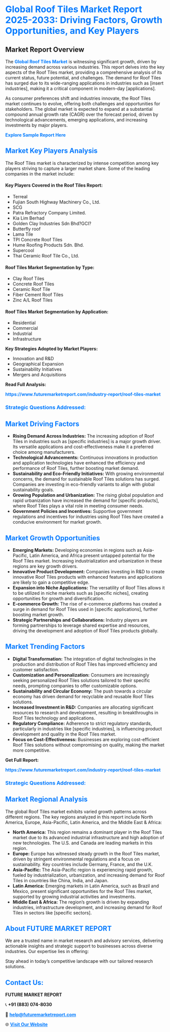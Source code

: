 <h1 style="color: #007BFF;">Global Roof Tiles Market Report 2025-2033: Driving Factors, Growth Opportunities, and Key Players</h1>

<section id="overview">
<h2>Market Report Overview</h2>
<p>The <a href="https://www.futuremarketreport.com/industry-report/roof-tiles-market" style="color: #007BFF; text-decoration: none;"><strong>Global Roof Tiles Market</strong></a> is witnessing significant growth, driven by increasing demand across various industries. This report delves into the key aspects of the Roof Tiles market, providing a comprehensive analysis of its current status, future potential, and challenges. The demand for Roof Tiles has surged due to its wide-ranging applications in industries such as [insert industries], making it a critical component in modern-day [applications].</p>
<p>As consumer preferences shift and industries innovate, the Roof Tiles market continues to evolve, offering both challenges and opportunities for stakeholders. The global market is expected to expand at a substantial compound annual growth rate (CAGR) over the forecast period, driven by technological advancements, emerging applications, and increasing investments by major players.</p>
</section>

<section id="overview">
<p><a href="https://www.futuremarketreport.com/request-sample/reportId=109495" style="color: #007BFF; text-decoration: none;"><strong>Explore Sample Report Here</strong></a></p>
</section>

<section id="key-players">
<h2 style="color: #007BFF;">Market Key Players Analysis</h2>
<p>The Roof Tiles market is characterized by intense competition among key players striving to capture a larger market share. Some of the leading companies in the market include:</p>
<h4>Key Players Covered in the Roof Tiles Report:</h4>
<ul><li>Terreal</li><li>Fujian South Highway Machinery Co., Ltd.</li><li>SCG</li><li>Patra Refractory Company Limited.</li><li>Kia Lim Berhad</li><li>Golden Clay Industries Sdn Bhd?GCI?</li><li>Butterfly roof</li><li>Lama Tile</li><li>TPI Concrete Roof Tiles</li><li>Hume Roofing Products Sdn. Bhd.</li><li>Supercool</li><li>Thai Ceramic Roof Tile Co., Ltd.</li></ul>
<h4>Roof Tiles Market Segmentation by Type:</h4>
<ul><li>Clay Roof Tiles</li><li>Concrete Roof Tiles</li><li>Ceramic Roof Tile</li><li>Fiber Cement Roof Tiles</li><li>Zinc A/L Roof Tiles</li></ul>

<h4>Roof Tiles Market Segmentation by Application:</h4>
<ul><li>Residential</li><li>Commercial</li><li>Industrial</li><li>Infrastructure</li></ul>
<p><strong>Key Strategies Adopted by Market Players:</strong></p>
<ul>
<li>Innovation and R&D</li>
<li>Geographical Expansion</li>
<li>Sustainability Initiatives</li>
<li>Mergers and Acquisitions</li>
</ul>
</section>

<section>
<p><strong>Read Full Analysis: </strong></p><a href="https://www.futuremarketreport.com/industry-report/roof-tiles-market" style="color: #007BFF; text-decoration: none;"><strong>https://www.futuremarketreport.com/industry-report/roof-tiles-market</strong></a>
<h3 style="color: #007BFF;">Strategic Questions Addressed:</h3>
</section>

<section id="driving-factors">
<h2 style="color: #007BFF;">Market Driving Factors</h2>
<ul>
<li><strong>Rising Demand Across Industries:</strong> The increasing adoption of Roof Tiles in industries such as [specific industries] is a major growth driver. Its versatile applications and cost-effectiveness make it a preferred choice among manufacturers.</li>
<li><strong>Technological Advancements:</strong> Continuous innovations in production and application technologies have enhanced the efficiency and performance of Roof Tiles, further boosting market demand.</li>
<li><strong>Sustainability and Eco-Friendly Initiatives:</strong> With growing environmental concerns, the demand for sustainable Roof Tiles solutions has surged. Companies are investing in eco-friendly variants to align with global sustainability goals.</li>
<li><strong>Growing Population and Urbanization:</strong> The rising global population and rapid urbanization have increased the demand for [specific products], where Roof Tiles plays a vital role in meeting consumer needs.</li>
<li><strong>Government Policies and Incentives:</strong> Supportive government regulations and incentives for industries using Roof Tiles have created a conducive environment for market growth.</li>
</ul>
</section>

<section id="growth-opportunities">
<h2 style="color: #007BFF;">Market Growth Opportunities</h2>
<ul>
<li><strong>Emerging Markets:</strong> Developing economies in regions such as Asia-Pacific, Latin America, and Africa present untapped potential for the Roof Tiles market. Increasing industrialization and urbanization in these regions are key growth drivers.</li>
<li><strong>Innovative Product Development:</strong> Companies investing in R&D to create innovative Roof Tiles products with enhanced features and applications are likely to gain a competitive edge.</li>
<li><strong>Expansion into Niche Applications:</strong> The versatility of Roof Tiles allows it to be utilized in niche markets such as [specific niches], creating opportunities for growth and diversification.</li>
<li><strong>E-commerce Growth:</strong> The rise of e-commerce platforms has created a surge in demand for Roof Tiles used in [specific applications], further boosting market growth.</li>
<li><strong>Strategic Partnerships and Collaborations:</strong> Industry players are forming partnerships to leverage shared expertise and resources, driving the development and adoption of Roof Tiles products globally.</li>
</ul>
</section>

<section id="trending-factors">
<h2 style="color: #007BFF;">Market Trending Factors</h2>
<ul>
<li><strong>Digital Transformation:</strong> The integration of digital technologies in the production and distribution of Roof Tiles has improved efficiency and customer satisfaction.</li>
<li><strong>Customization and Personalization:</strong> Consumers are increasingly seeking personalized Roof Tiles solutions tailored to their specific needs, prompting companies to offer customizable options.</li>
<li><strong>Sustainability and Circular Economy:</strong> The push towards a circular economy has driven demand for recyclable and reusable Roof Tiles solutions.</li>
<li><strong>Increased Investment in R&D:</strong> Companies are allocating significant resources to research and development, resulting in breakthroughs in Roof Tiles technology and applications.</li>
<li><strong>Regulatory Compliance:</strong> Adherence to strict regulatory standards, particularly in industries like [specific industries], is influencing product development and quality in the Roof Tiles market.</li>
<li><strong>Focus on Cost-Effectiveness:</strong> Businesses are exploring cost-efficient Roof Tiles solutions without compromising on quality, making the market more competitive.</li>
</ul>
</section>

<section>
<p><strong>Get Full Report: </strong></p><a href="https://www.futuremarketreport.com/industry-report/roof-tiles-market" style="color: #007BFF; text-decoration: none;"><strong>https://www.futuremarketreport.com/industry-report/roof-tiles-market</strong></a>
<h3 style="color: #007BFF;">Strategic Questions Addressed:</h3>
</section>


<section id="regional-analysis">
<h2 style="color: #007BFF;">Market Regional Analysis</h2>
<p>The global Roof Tiles market exhibits varied growth patterns across different regions. The key regions analyzed in this report include North America, Europe, Asia-Pacific, Latin America, and the Middle East & Africa:</p>
<ul>
<li><strong>North America:</strong> This region remains a dominant player in the Roof Tiles market due to its advanced industrial infrastructure and high adoption of new technologies. The U.S. and Canada are leading markets in this region.</li>
<li><strong>Europe:</strong> Europe has witnessed steady growth in the Roof Tiles market, driven by stringent environmental regulations and a focus on sustainability. Key countries include Germany, France, and the U.K.</li>
<li><strong>Asia-Pacific:</strong> The Asia-Pacific region is experiencing rapid growth, fueled by industrialization, urbanization, and increasing demand for Roof Tiles in countries like China, India, and Japan.</li>
<li><strong>Latin America:</strong> Emerging markets in Latin America, such as Brazil and Mexico, present significant opportunities for the Roof Tiles market, supported by growing industrial activities and investments.</li>
<li><strong>Middle East & Africa:</strong> The region’s growth is driven by expanding industries, infrastructure development, and increasing demand for Roof Tiles in sectors like [specific sectors].</li>
</ul>
</section>

<footer>
<h2 style="color: #007BFF;">About FUTURE MARKET REPORT</h2>
<p>We are a trusted name in market research and advisory services, delivering actionable insights and strategic support to businesses across diverse industries. Our expertise lies in offering:</p>

<p>Stay ahead in today’s competitive landscape with our tailored research solutions.</p>

<h2 style="color: #007BFF;">Contact Us:</h2>
<p><strong>FUTURE MARKET REPORT</strong></p>
<p>📞 <strong>+91 (883) 074-8030</strong></p>
<p>📧 <strong><a href="mailto:help@futuremarketreport.com" style="color: #007BFF;">help@futuremarketreport.com</a></strong></p>
<p>🌐 <strong><a href="https://www.futuremarketreport.com/" style="color: #007BFF;">Visit Our Website</a></strong></p>
</footer>